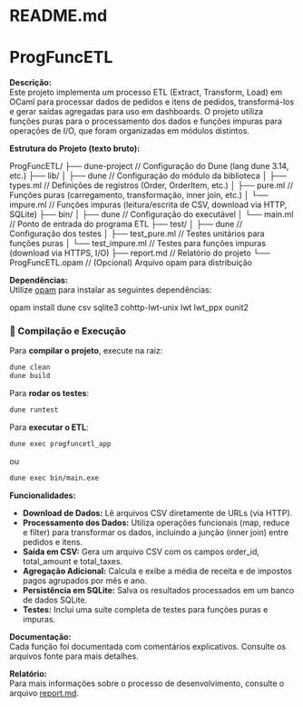 # README.md

# ProgFuncETL

**Descrição:**  
Este projeto implementa um processo ETL (Extract, Transform, Load) em OCaml para processar dados de pedidos e itens de pedidos, transformá-los e gerar saídas agregadas para uso em dashboards. O projeto utiliza funções puras para o processamento dos dados e funções impuras para operações de I/O, que foram organizadas em módulos distintos.

**Estrutura do Projeto (texto bruto):**

ProgFuncETL/
├── dune-project            // Configuração do Dune (lang dune 3.14, etc.)
├── lib/
│   ├── dune                // Configuração do módulo da biblioteca
│   ├── types.ml            // Definições de registros (Order, OrderItem, etc.)
│   ├── pure.ml             // Funções puras (carregamento, transformação, inner join, etc.)
│   └── impure.ml           // Funções impuras (leitura/escrita de CSV, download via HTTP, SQLite)
├── bin/
│   ├── dune                // Configuração do executável
│   └── main.ml             // Ponto de entrada do programa ETL
├── test/
│   ├── dune                // Configuração dos testes
│   ├── test_pure.ml        // Testes unitários para funções puras
│   └── test_impure.ml      // Testes para funções impuras (download via HTTPS, I/O)
├── report.md               // Relatório do projeto
└── ProgFuncETL.opam        // (Opcional) Arquivo opam para distribuição

**Dependências:**  
Utilize [opam](https://opam.ocaml.org/) para instalar as seguintes dependências:

opam install dune csv sqlite3 cohttp-lwt-unix lwt lwt_ppx ounit2
### 🔧 Compilação e Execução

Para **compilar o projeto**, execute na raiz:

```bash
dune clean
dune build
```

Para **rodar os testes**:

```bash
dune runtest
```

Para **executar o ETL**:

```bash
dune exec progfuncetl_app
```

ou

```bash
dune exec bin/main.exe
```

**Funcionalidades:**

- **Download de Dados:** Lê arquivos CSV diretamente de URLs (via HTTP).
- **Processamento dos Dados:** Utiliza operações funcionais (map, reduce e filter) para transformar os dados, incluindo a junção (inner join) entre pedidos e itens.
- **Saída em CSV:** Gera um arquivo CSV com os campos order_id, total_amount e total_taxes.
- **Agregação Adicional:** Calcula e exibe a média de receita e de impostos pagos agrupados por mês e ano.
- **Persistência em SQLite:** Salva os resultados processados em um banco de dados SQLite.
- **Testes:** Inclui uma suíte completa de testes para funções puras e impuras.

**Documentação:**  
Cada função foi documentada com comentários explicativos. Consulte os arquivos fonte para mais detalhes.

**Relatório:**  
Para mais informações sobre o processo de desenvolvimento, consulte o arquivo [report.md](report.md).
